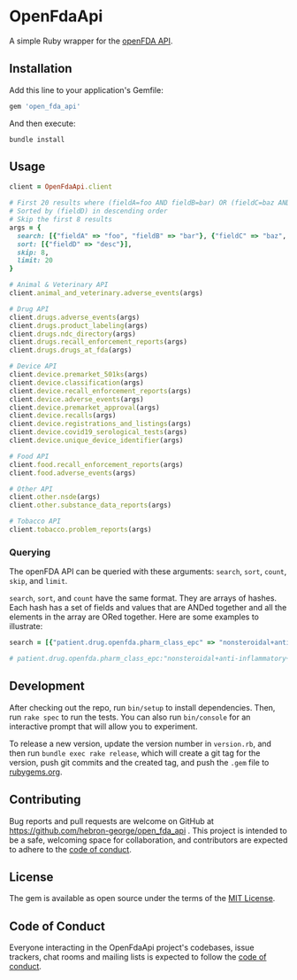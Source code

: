 # OpenFdaApi

A simple Ruby wrapper for the [openFDA API](https://open.fda.gov/apis/).


## Installation

Add this line to your application's Gemfile:

```ruby
gem 'open_fda_api'
```

And then execute:
```shell
bundle install
```

## Usage

```ruby
client = OpenFdaApi.client

# First 20 results where (fieldA=foo AND fieldB=bar) OR (fieldC=baz AND fieldA exists)
# Sorted by (fieldD) in descending order
# Skip the first 8 results
args = { 
  search: [{"fieldA" => "foo", "fieldB" => "bar"}, {"fieldC" => "baz", "_exists_" => "fieldA"}],
  sort: [{"fieldD" => "desc"}],
  skip: 8,
  limit: 20 
}

# Animal & Veterinary API
client.animal_and_veterinary.adverse_events(args)

# Drug API
client.drugs.adverse_events(args)
client.drugs.product_labeling(args)
client.drugs.ndc_directory(args)
client.drugs.recall_enforcement_reports(args)
client.drugs.drugs_at_fda(args)

# Device API
client.device.premarket_501ks(args)
client.device.classification(args)
client.device.recall_enforcement_reports(args)
client.device.adverse_events(args)
client.device.premarket_approval(args)
client.device.recalls(args)
client.device.registrations_and_listings(args)
client.device.covid19_serological_tests(args)
client.device.unique_device_identifier(args)

# Food API
client.food.recall_enforcement_reports(args)
client.food.adverse_events(args)

# Other API
client.other.nsde(args)
client.other.substance_data_reports(args)

# Tobacco API
client.tobacco.problem_reports(args)
```

### Querying

The openFDA API can be queried with these arguments: `search`, `sort`, `count`, `skip`, and `limit`.

`search`, `sort`, and `count` have the same format. They are arrays of hashes. Each hash has a set of fields and values
that are ANDed together and all the elements in the array are ORed together. Here are some examples to illustrate:

```ruby
search = [{"patient.drug.openfda.pharm_class_epc" => "nonsteroidal+anti-inflammatory+drug" }]

# patient.drug.openfda.pharm_class_epc:"nonsteroidal+anti-inflammatory+drug"&count=patient.reaction.reactionmeddrapt.exact
```

## Development

After checking out the repo, run `bin/setup` to install dependencies.
Then, run `rake spec` to run the tests.
You can also run `bin/console` for an interactive prompt that will allow you to experiment.

To release a new version, update the version number in `version.rb`, and then run `bundle exec rake release`, which will create a git tag for the version, push git commits and the created tag, and push the `.gem` file to [rubygems.org](https://rubygems.org).

## Contributing

Bug reports and pull requests are welcome on GitHub at https://github.com/hebron-george/open_fda_api .
This project is intended to be a safe, welcoming space for collaboration, and contributors are expected to adhere to the [code of conduct](https://github.com/[USERNAME]/open_fda_api/blob/master/CODE_OF_CONDUCT.md).

## License

The gem is available as open source under the terms of the [MIT License](https://opensource.org/licenses/MIT).

## Code of Conduct

Everyone interacting in the OpenFdaApi project's codebases, issue trackers, chat rooms and mailing lists is expected to follow the [code of conduct](https://github.com/[USERNAME]/open_fda_api/blob/master/CODE_OF_CONDUCT.md).
